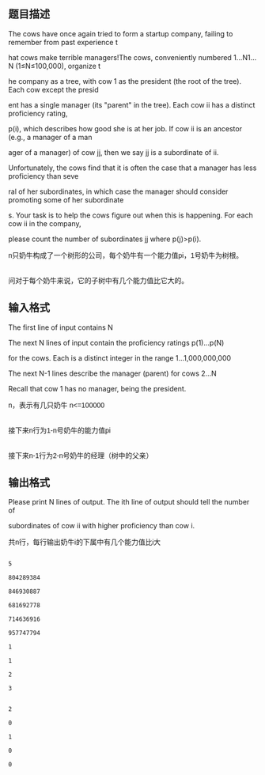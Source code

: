 ## 题目描述

<div>
 The cows have once again tried to form a startup company, failing to remember from past experience t
</div>
<div>
 hat cows make terrible managers!The cows, conveniently numbered 1…N1…N (1≤N≤100,000), organize t
</div>
<div>
 he company as a tree, with cow 1 as the president (the root of the tree). Each cow except the presid
</div>
<div>
 ent has a single manager (its "parent" in the tree). Each cow ii has a distinct proficiency rating, 
</div>
<div>
 p(i), which describes how good she is at her job. If cow ii is an ancestor (e.g., a manager of a man
</div>
<div>
 ager of a manager) of cow jj, then we say jj is a subordinate of ii.
</div>
<div></div>
<div>
 Unfortunately, the cows find that it is often the case that a manager has less proficiency than seve
</div>
<div>
 ral of her subordinates, in which case the manager should consider promoting some of her subordinate
</div>
<div>
 s. Your task is to help the cows figure out when this is happening. For each cow ii in the company, 
</div>
<div>
 please count the number of subordinates jj where p(j)>p(i).
</div>
<div>
 <span style="font-family: arial, verdana, helvetica, sans-serif;">n只奶牛构成了一个树形的公司，每个奶牛有一个能力值pi，1号奶牛为树根。</span>
 <br style="font-family: arial, verdana, helvetica, sans-serif;"><span style="font-family: arial, verdana, helvetica, sans-serif;">问对于每个奶牛来说，它的子树中有几个能力值比它大的。</span>
</div>
<div></div>
<p></p>

## 输入格式

<div>
 The first line of input contains N
</div>
<div>
 The next N lines of input contain the proficiency ratings p(1)…p(N) 
</div>
<div>
 for the cows. Each is a distinct integer in the range 1…1,000,000,000
</div>
<div>
 The next N-1 lines describe the manager (parent) for cows 2…N 
</div>
<div>
 Recall that cow 1 has no manager, being the president.
</div>
<div>
 <span style="font-family: arial, verdana, helvetica, sans-serif;">n，表示有几只奶牛 n<=100000</span>
 <br style="font-family: arial, verdana, helvetica, sans-serif;"><span style="font-family: arial, verdana, helvetica, sans-serif;">接下来n行为1-n号奶牛的能力值pi</span>
 <br style="font-family: arial, verdana, helvetica, sans-serif;"><span style="font-family: arial, verdana, helvetica, sans-serif;">接下来n-1行为2-n号奶牛的经理（树中的父亲）</span><span style="font-family: arial, verdana, helvetica, sans-serif;"><br></span>
</div>
<div></div>
<p></p>

## 输出格式

<div>
 Please print N lines of output. The ith line of output should tell the number of 
</div>
<div>
 subordinates of cow ii with higher proficiency than cow i.
</div>
<div>
 <span style="font-family: arial, verdana, helvetica, sans-serif;">共n行，每行输出奶牛i的下属中有几个能力值比i大</span>
</div>
<div></div>
<p></p>

```input1
5
804289384
846930887
681692778
714636916
957747794
1
1
2
3
```
```output1
2
0
1
0
0
```
